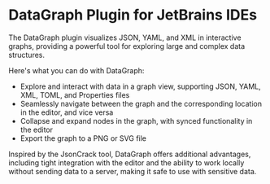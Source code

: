 # DataGraph Plugin for JetBrains IDEs

The DataGraph plugin visualizes JSON, YAML, and XML in interactive graphs, providing a powerful tool for exploring large and complex data structures.

Here's what you can do with DataGraph:
- Explore and interact with data in a graph view, supporting JSON, YAML, XML, TOML, and Properties files
- Seamlessly navigate between the graph and the corresponding location in the editor, and vice versa
- Collapse and expand nodes in the graph, with synced functionality in the editor
- Export the graph to a PNG or SVG file

Inspired by the JsonCrack tool, DataGraph offers additional advantages, including tight integration with the editor and the ability to work locally without sending data to a server, making it safe to use with sensitive data.

